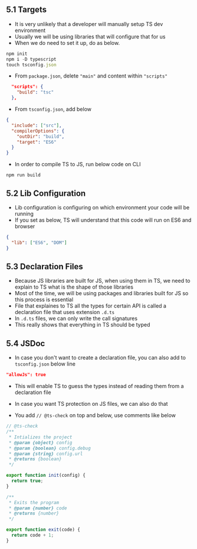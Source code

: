 ## 5.1 Targets

- It is very unlikely that a developer will manually setup TS dev environment
- Usually we will be using libraries that will configure that for us
- When we do need to set it up, do as below.

```jsx
npm init
npm i -D typescript
touch tsconfig.json
```

- From `package.json`, delete `"main"` and content within `"scripts"`

```json
  "scripts": {
    "build": "tsc"
  },
```

- From `tsconfig.json`, add below

```json
{
  "include": ["src"],
  "compilerOptions": {
    "outDir": "build",
    "target": "ES6"
  }
}
```

- In order to compile TS to JS, run below code on CLI

```cli
npm run build
```

## 5.2 Lib Configuration

- Lib configuration is configuring on which environment your code will be running
- If you set as below, TS will understand that this code will run on ES6 and browser

```json
{
  "lib": ["ES6", "DOM"]
}
```

## 5.3 Declaration Files

- Because JS libraries are built for JS, when using them in TS, we need to explain to TS what is the shape of those libraries
- Most of the time, we will be using packages and libraries built for JS so this process is essential
- File that explaines to TS all the types for certain API is called a declaration file that uses extension `.d.ts`
- In `.d.ts` files, we can only write the call signatures
- This really shows that everything in TS should be typed

## 5.4 JSDoc

- In case you don't want to create a declaration file, you can also add to `tsconfig.json` below line

```json
"allowJs": true
```

- This will enable TS to guess the types instead of reading them from a declaration file

- In case you want TS protection on JS files, we can also do that
- You add `// @ts-check` on top and below, use comments like below

```js
// @ts-check
/**
 * Intializes the project
 * @param {object} config
 * @param {boolean} config.debug
 * @param {string} config.url
 * @returns {boolean}
 */

export function init(config) {
  return true;
}

/**
 * Exits the program
 * @param {number} code
 * @returns {number}
 */

export function exit(code) {
  return code + 1;
}
```
